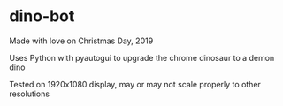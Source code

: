 # dino-bot

Made with love on Christmas Day, 2019

Uses Python with pyautogui to upgrade the chrome dinosaur to a demon dino

Tested on 1920x1080 display, may or may not scale properly to other resolutions
